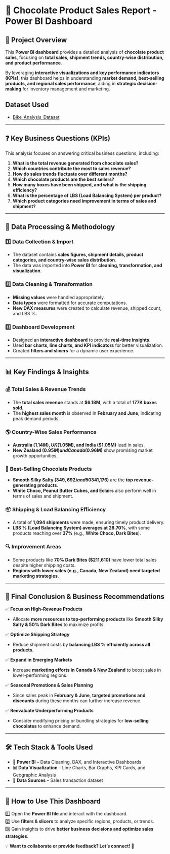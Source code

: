 # 🍫 Chocolate Product Sales Report - Power BI Dashboard  

## 📌 Project Overview  
This **Power BI dashboard** provides a detailed analysis of **chocolate product sales**, focusing on **total sales, shipment trends, country-wise distribution, and product performance**.  

By leveraging **interactive visualizations and key performance indicators (KPIs)**, this dashboard helps in understanding **market demand, best-selling products, and regional sales performance**, aiding in **strategic decision-making** for inventory management and marketing.  

## Dataset Used
- <a href = "https://github.com/johnonyebuchi91/PowerBi-Projects/blob/main/Bike%20Purchase%20Analysis.pbix"> Bike_Analysis_Dataset</a>

---

## ❓ Key Business Questions (KPIs)  
This analysis focuses on answering critical business questions, including:  

1. **What is the total revenue generated from chocolate sales?**  
2. **Which countries contribute the most to sales revenue?**  
3. **How do sales trends fluctuate over different months?**  
4. **Which chocolate products are the best sellers?**  
5. **How many boxes have been shipped, and what is the shipping efficiency?**  
6. **What is the percentage of LBS (Load Balancing System) per product?**  
7. **Which product categories need improvement in terms of sales and shipment?**  

---

## 🔄 Data Processing & Methodology  

### 1️⃣ **Data Collection & Import**  
- The dataset contains **sales figures, shipment details, product categories, and country-wise sales distribution**.  
- The data was imported into **Power BI** for **cleaning, transformation, and visualization**.  

### 2️⃣ **Data Cleaning & Transformation**  
- **Missing values** were handled appropriately.  
- **Data types** were formatted for accurate computations.  
- **New DAX measures** were created to calculate revenue, shipped count, and LBS %.  

### 3️⃣ **Dashboard Development**  
- Designed an **interactive dashboard** to provide **real-time insights**.  
- Used **bar charts, line charts, and KPI indicators** for better visualization.  
- Created **filters and slicers** for a dynamic user experience.  

---

## 📊 Key Findings & Insights  

### 💰 **Total Sales & Revenue Trends**  
- The **total sales revenue** stands at **$6.18M**, with a total of **177K boxes sold**.  
- The **highest sales month** is observed in **February and June**, indicating peak demand periods.  

### 🌎 **Country-Wise Sales Performance**  
- **Australia ($1.14M), UK ($1.05M), and India ($1.05M)** lead in sales.  
- **New Zealand ($0.95M) and Canada ($0.96M)** show promising market growth opportunities.  

### 🍫 **Best-Selling Chocolate Products**  
- **Smooth Silky Salty ($349,692) and 50% Dark Bites ($341,176)** are the **top revenue-generating products**.  
- **White Choco, Peanut Butter Cubes, and Eclairs** also perform well in terms of sales and shipment.  

### 📦 **Shipping & Load Balancing Efficiency**  
- A total of **1,094 shipments** were made, ensuring timely product delivery.  
- **LBS % (Load Balancing System) averages at 28.70%**, with some products reaching over **37%** (e.g., **White Choco, Dark Bites**).  

### 🔍 **Improvement Areas**  
- Some products like **70% Dark Bites ($211,610)** have lower total sales despite higher shipping costs.  
- **Regions with lower sales (e.g., Canada, New Zealand) need targeted marketing strategies**.  

---

## 📌 Final Conclusion & Business Recommendations  

✅ **Focus on High-Revenue Products**  
   - Allocate **more resources to top-performing products** like **Smooth Silky Salty & 50% Dark Bites** to maximize profits.  

✅ **Optimize Shipping Strategy**  
   - Reduce shipment costs by **balancing LBS % efficiently across all products**.  

✅ **Expand in Emerging Markets**  
   - Increase **marketing efforts in Canada & New Zealand** to boost sales in lower-performing regions.  

✅ **Seasonal Promotions & Sales Planning**  
   - Since sales peak in **February & June**, **targeted promotions and discounts** during these months can further increase revenue.  

✅ **Reevaluate Underperforming Products**  
   - Consider modifying pricing or bundling strategies for **low-selling chocolates** to enhance demand.  

---

## 🛠 Tech Stack & Tools Used  
- **🔵 Power BI** – Data Cleaning, DAX, and Interactive Dashboards  
- **📊 Data Visualization** – Line Charts, Bar Graphs, KPI Cards, and Geographic Analysis  
- **📂 Data Sources** – Sales transaction dataset  

---

## 📂 How to Use This Dashboard  
1️⃣ Open the **Power BI file** and interact with the dashboard.  
2️⃣ Use **filters & slicers** to analyze specific regions, products, or trends.  
3️⃣ Gain insights to drive **better business decisions and optimize sales strategies**.  

💡 **Want to collaborate or provide feedback? Let’s connect! 🚀**  
